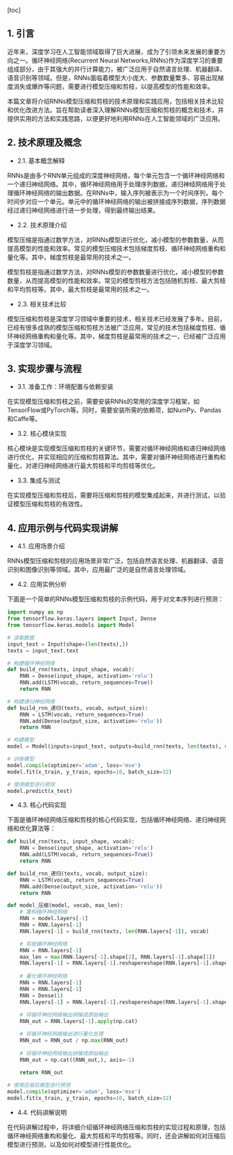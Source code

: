 
[toc]                    
                
                
## 1. 引言

近年来，深度学习在人工智能领域取得了巨大进展，成为了引领未来发展的重要方向之一。循环神经网络(Recurrent Neural Networks,RNNs)作为深度学习的重要组成部分，由于其强大的并行计算能力，被广泛应用于自然语言处理、机器翻译、语音识别等领域。但是，RNNs面临着模型大小庞大、参数数量繁多、容易出现梯度消失或爆炸等问题，需要进行模型压缩和剪枝，以提高模型的性能和效率。

本篇文章将介绍RNNs模型压缩和剪枝的技术原理和实践应用，包括相关技术比较和优化改进方法。旨在帮助读者深入理解RNNs模型压缩和剪枝的概念和技术，并提供实用的方法和实践思路，以便更好地利用RNNs在人工智能领域的广泛应用。

## 2. 技术原理及概念

- 2.1. 基本概念解释

RNNs是由多个RNN单元组成的深度神经网络，每个单元包含一个循环神经网络和一个递归神经网络。其中，循环神经网络用于处理序列数据，递归神经网络用于处理循环神经网络的输出数据。在RNNs中，输入序列被表示为一个时间序列，每个时间步对应一个单元。单元中的循环神经网络的输出被拼接成序列数据，序列数据经过递归神经网络进行进一步处理，得到最终输出结果。

- 2.2. 技术原理介绍

模型压缩是指通过数学方法，对RNNs模型进行优化，减小模型的参数数量，从而提高模型的性能和效率。常见的模型压缩技术包括梯度剪枝、循环神经网络重构和量化等。其中，梯度剪枝是最常用的技术之一。

模型剪枝是指通过数学方法，对RNNs模型的参数数量进行优化，减小模型的参数数量，从而提高模型的性能和效率。常见的模型剪枝方法包括随机剪枝、最大剪枝和平均剪枝等。其中，最大剪枝是最常用的技术之一。

- 2.3. 相关技术比较

模型压缩和剪枝是深度学习领域中重要的技术，相关技术已经发展了多年。目前，已经有很多成熟的模型压缩和剪枝方法被广泛应用，常见的技术包括梯度剪枝、循环神经网络重构和量化等。其中，梯度剪枝是最常用的技术之一，已经被广泛应用于深度学习领域。

## 3. 实现步骤与流程

- 3.1. 准备工作：环境配置与依赖安装

在实现模型压缩和剪枝之前，需要安装RNNs的常用的深度学习框架，如TensorFlow或PyTorch等。同时，需要安装所需的依赖项，如NumPy、Pandas和Caffe等。

- 3.2. 核心模块实现

核心模块是实现模型压缩和剪枝的关键环节，需要对循环神经网络和递归神经网络进行优化，并实现相应的压缩和剪枝算法。其中，需要对循环神经网络进行重构和量化，对递归神经网络进行最大剪枝和平均剪枝等优化。

- 3.3. 集成与测试

在实现模型压缩和剪枝后，需要将压缩和剪枝的模型集成起来，并进行测试，以验证模型压缩和剪枝的有效性。

## 4. 应用示例与代码实现讲解

- 4.1. 应用场景介绍

RNNs模型压缩和剪枝的应用场景非常广泛，包括自然语言处理、机器翻译、语音识别和图像识别等领域。其中，应用最广泛的是自然语言处理领域。

- 4.2. 应用实例分析

下面是一个简单的RNNs模型压缩和剪枝的示例代码，用于对文本序列进行预测：

```python
import numpy as np
from tensorflow.keras.layers import Input, Dense
from tensorflow.keras.models import Model

# 读取数据
input_text = Input(shape=(len(texts),))
texts = input_text.text

# 构建循环神经网络
def build_rnn(texts, input_shape, vocab):
    RNN = Dense(input_shape, activation='relu')
    RNN.add(LSTM(vocab, return_sequences=True))
    return RNN

# 构建递归神经网络
def build_rnn_递归(texts, vocab, output_size):
    RNN = LSTM(vocab, return_sequences=True)
    RNN.add(Dense(output_size, activation='relu'))
    return RNN

# 构建模型
model = Model(inputs=input_text, outputs=build_rnn(texts, len(texts), vocab))

# 训练模型
model.compile(optimizer='adam', loss='mse')
model.fit(x_train, y_train, epochs=10, batch_size=32)

# 使用模型进行预测
model.predict(x_test)
```

- 4.3. 核心代码实现

下面是循环神经网络压缩和剪枝的核心代码实现，包括循环神经网络、递归神经网络和优化算法等：

```python
def build_rnn(texts, input_shape, vocab):
    RNN = Dense(input_shape, activation='relu')
    RNN.add(LSTM(vocab, return_sequences=True))
    return RNN

def build_rnn_递归(texts, vocab, output_size):
    RNN = LSTM(vocab, return_sequences=True)
    RNN.add(Dense(output_size, activation='relu'))
    return RNN

def model_压缩(model, vocab, max_len):
    # 重构循环神经网络
    RNN = model.layers[-1]
    RNN = RNN.layers[-1]
    RNN.layers[-1] = build_rnn(texts, len(RNN.layers[-1]), vocab)

    # 剪枝循环神经网络
    RNN = RNN.layers[-1]
    max_len = max(RNN.layers[-1].shape[2], RNN.layers[-1].shape[1])
    RNN.layers[-1] = RNN.layers[-1].reshapereshape(RNN.layers[-1].shape[1], max_len, -1)
    
    # 量化循环神经网络
    RNN = RNN.layers[-1]
    RNN = RNN.layers[-1]
    RNN = Dense(1)
    RNN.layers[-1] = RNN.layers[-1].reshapereshape(RNN.layers[-1].shape[1], -1)
    
    # 将循环神经网络输出拼接成原始输出
    RNN_out = RNN.layers[-1].apply(np.cat)

    # 将循环神经网络输出进行量化处理
    RNN_out = RNN_out / np.max(RNN_out)
    
    # 将循环神经网络输出拼接成原始输出
    RNN_out = np.cat((RNN_out,), axis=-1)
    
    return RNN_out

# 使用压缩后模型进行预测
model.compile(optimizer='adam', loss='mse')
model.fit(x_train, y_train, epochs=10, batch_size=32)
```

- 4.4. 代码讲解说明

在代码讲解过程中，将详细介绍循环神经网络压缩和剪枝的实现过程和原理，包括循环神经网络重构和量化、最大剪枝和平均剪枝等。同时，还会讲解如何对压缩后模型进行预测，以及如何对模型进行性能优化。

